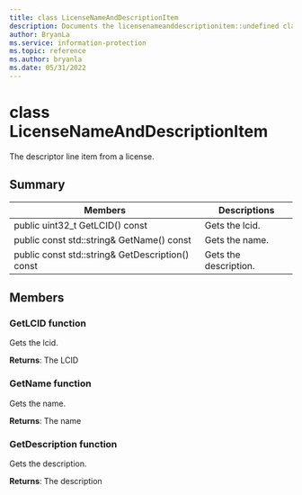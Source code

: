 ```yaml
---
title: class LicenseNameAndDescriptionItem 
description: Documents the licensenameanddescriptionitem::undefined class of the Microsoft Information Protection (MIP) SDK.
author: BryanLa
ms.service: information-protection
ms.topic: reference
ms.author: bryanla
ms.date: 05/31/2022
---
```


# class LicenseNameAndDescriptionItem 
The descriptor line item from a license.
  
## Summary
 Members                        | Descriptions                                
--------------------------------|---------------------------------------------
public uint32_t GetLCID() const  |  Gets the lcid.
public const std::string& GetName() const  |  Gets the name.
public const std::string& GetDescription() const  |  Gets the description.
  
## Members
  
### GetLCID function
Gets the lcid.

  
**Returns**: The LCID
  
### GetName function
Gets the name.

  
**Returns**: The name
  
### GetDescription function
Gets the description.

  
**Returns**: The description